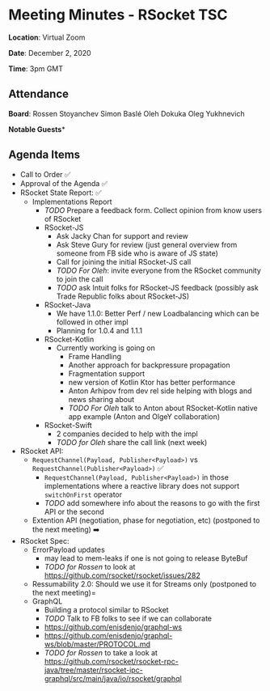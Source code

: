 # Meeting Minutes - RSocket TSC

**Location**: Virtual Zoom

**Date**: December 2, 2020

**Time**: 3pm GMT

## Attendance

**Board**: 
Rossen Stoyanchev
Simon Baslé
Oleh Dokuka
Oleg Yukhnevich
 
**Notable Guests***
 
## Agenda Items

* Call to Order ✅
* Approval of the Agenda ✅
* RSocket State Report: ✅
    * Implementations Report 
        * *TODO* Prepare a feedback form. Collect opinion from know users of RSocket 
        * RSocket-JS
            * Ask Jacky Chan for support and review
            * Ask Steve Gury for review (just general overview from someone from FB side who is aware of JS state)
            * Call for joining the initial RSocket-JS call  
            * *TODO For Oleh*: invite everyone from the RSocket community to join the call
            * *TODO* ask Intuit folks for RSocket-JS feedback (possibly ask Trade Republic folks about RSocket-JS)
        * RSocket-Java
            * We have 1.1.0: Better Perf / new Loadbalancing which can be followed in other impl
            * Planning for 1.0.4 and 1.1.1
        * RSocket-Kotlin
            * Currently working is going on 
                * Frame Handling
                * Another approach for backpressure propagation
                * Fragmentation support
                * new version of Kotlin Ktor has better performance
                * Anton Arhipov from dev rel side helping with blogs and news sharing about
                * *TODO For Oleh* talk to Anton about RSocket-Kotlin native app example (Anton and OlgeY collaboration)
        * RSocket-Swift
            * 2 companies decided to help with the impl
            * *TODO for Oleh* share the call link (next week)
* RSocket API:
    * `RequestChannel(Payload, Publisher<Payload>)` vs `RequestChannel(Publisher<Payload>)` ✅
        * `RequestChannel(Payload, Publisher<Payload>)` in those implementations where a reactive library does not support `switchOnFirst` operator
        * *TODO* add somewhere info about the reasons to go with the first API or the second
    * Extention API (negotiation, phase for negotiation, etc) (postponed to the next meeting) ➡️
* RSocket Spec:
    * ErrorPayload updates
        * may lead to mem-leaks if one is not going to release ByteBuf
        * *TODO for Rossen* to look at https://github.com/rsocket/rsocket/issues/282
    * Ressumability 2.0: Should we use it for Streams only (postponed to the next meeting)=
    * GraphQL
        * Building a protocol similar to RSocket
        * *TODO* Talk to FB folks to see if we can collaborate
        * https://github.com/enisdenjo/graphql-ws
        * https://github.com/enisdenjo/graphql-ws/blob/master/PROTOCOL.md
        * *TODO for Rossen* to take a look at https://github.com/rsocket/rsocket-rpc-java/tree/master/rsocket-ipc-graphql/src/main/java/io/rsocket/graphql